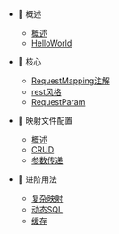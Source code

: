 * 🐶 概述

   * [概述](gaishu)
   * [HelloWorld](helloworld)

* 🦄 核心 

    * [RequestMapping注解](RequestMapping)
    * [rest风格](rest)
    * [RequestParam](RequestParam)

* 🐹 映射文件配置

    * [概述](gaishu)
    * [CRUD](CRUD)
    * [参数传递](canshuchuandi)

* 🙈 进阶用法

     * [复杂映射](fuzayingshe)
     * [动态SQL](dongtaiSQL)
     * [缓存](huancun)
    

